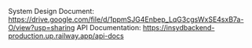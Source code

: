 System Design Document: https://drive.google.com/file/d/1ppmSJG4Enbep_LqG3cgsWxSE4sxB7a-O/view?usp=sharing
API Documentation: https://insydbackend-production.up.railway.app/api-docs
